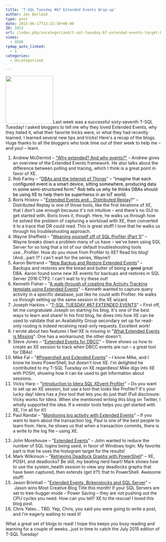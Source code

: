```yaml
---
title: 'T-SQL Tuesday #67 Extended Events Wrap-up'
author: Jes Borland
type: post
date: 2015-06-17T13:33:38+00:00
ID: 3413
url: /index.php/uncategorized/t-sql-tuesday-67-extended-events-target-blog/
views:
  - 4566
rp4wp_auto_linked:
  - 1
categories:
  - Uncategorized

---
```

<img class="alignright" src="/wp-content/uploads/blogs/DataMgmt/olap_1.gif" alt="" width="154" height="154" />Last week was a successful sixty-seventh T-SQL Tuesday! I asked bloggers to tell me why they loved Extended Events, why they hated it, what their favorite tricks were, or what they had recently learned. I learned several new tips and tricks! Here's a recap of the blogs. Huge thanks to all the bloggers who took time out of their week to help me – and you! – learn.

<ol type="1">
  <li value="1">
    Andrew McDermid – <a href="http://andrewmcdermid.net/tsql-tuesday-67-why-extended-and-why-events/" target="_blank">"Why extended? And why events?"</a> – Andrew gives an overview of the Extended Events framework. He also talks about the difference between polling and tracing, which I think is a great point in favor of XE.
  </li>
  <li>
    Rob Farley – "<a href="http://sqlblog.com/blogs/rob_farley/archive/2015/06/09/dbas-and-the-internet-of-things.aspx" target="_blank">DBAs and the Internet of Things</a>" – "<span style="color: #000000">Imagine that each configured event is a smart device, sitting somewhere, producing data in some semi-structured form." Rob tells us why he thinks DBAs should be using XE to help them be superheros in an IoT world. </span>
  </li>
  <li>
    Boris Hristov – "<a href="http://borishristov.com/blog/t-sql-tuesday-67-extended-events-and-distributed-replay/" target="_blank">Extended Events and... Distributed Replay</a>?" – Distributed Replay is one of those tools, like the first iterations of XE, that I don't use enough because it's not intuitive – and there's no GUI to get started with. Boris loves it, though. Here, he walks us through how he solved the problem of capturing a workload with XE, then converted it to a trace that DR could read. This is great stuff! I love that he walks us through his troubleshooting approach.
  </li>
  <li>
    Wayne Sheffield – "<a href="http://www.sqlsolutionsgroup.com/wean-off-sql-profiler-part-1/" target="_blank">Weaning yourself off of SQL Profiler (Part 1)</a>" – Wayne breaks down a problem many of us have – we've been using SQL Server for so long that a lot of our default troubleshooting tools use...Profiler. How do you move from Profiler to XE? Read his blog! (And...part 1? I can't wait for the series, Wayne!)
  </li>
  <li>
    Aaron Bertrand – "<a href="http://sqlperformance.com/2015/06/extended-events/t-sql-tuesday-67-backup-restore" target="_blank">New Backup and Restore Extended Events</a>" – Backups and restores are the bread and butter of being a <del>good</del> great DBA. Aaron found some new XE events for backups and restores in SQL Server 2016 CTP2. I can't wait to try these out!
  </li>
  <li>
    Kenneth Fisher – "<a href="//sqlstudies.com/2015/06/09/a-walk-through-of-creating-the-activity-tracking-template-using-extended-events/" target="_blank">A walk-through of creating the Activity Tracking template using Extended Events</a>" – Kenneth wanted to capture query activity in a specific database, just like he could with Profiler. He walks us through setting up the same session in the XE wizard.
  </li>
  <li>
    Joseph Harkins – "<a href="http://www.synchrotronics.net/blog/t-sql-tuesday-67-extended-events/" target="_blank">T-SQL TUESDAY #67 EXTENDED EVENTS</a>" – First off, let me congratulate Joseph on starting his blog. It's one of the best ways to learn and share! In his first blog, he dives into how XE can be used to validate that an Availability Group secondary set up for read-only routing is indeed receiving read-only requests. Excellent work!
  </li>
  <li>
    I wrote about two features I feel XE is missing in "<a href="/index.php/datamgmt/dbprogramming/t-sql-tuesday-67-what-extended-events-is-missing/" target="_blank">What Extended Events is Missing</a>". One has a workaround; the other doesn't.
  </li>
  <li>
    Steve Jones – "<a href="https://voiceofthedba.wordpress.com/2015/06/09/t-sql-tuesday-67-extended-events-for-dbcc/" target="_blank">Extended Events for DBCC</a>" – Steve shows us how to create an XE session to track when DBCC events are run – a great tool for DBAs!
  </li>
  <li>
    Mike Fal – "<a href="http://www.mikefal.net/2015/06/09/tsql2sday-powershell-and-extended-events/" target="_blank">#Powershell and Extended Events</a>" – I know Mike, and I know he loves PowerShell, but doesn't love XE. I'm delighted he contributed to my T-SQL Tuesday on XE regardless! Mike digs into XE with POSH, showing how it can be used to get information about sessions.
  </li>
  <li>
    Vicky Harp – "<a href="http://community.idera.com/blog/idera/t-sql-tuesday-67-introduction-to-idera-sql-xevent-profiler/" target="_blank">Introduction to Idera SQL XEvent Profiler</a>" – Do you want to set up an XE session, but use a tool that looks like Profiler? It's your lucky day! Idera has a <em>free</em> tool that lets you do just that! (Full disclosure: Vicky works for Idera. When she mentioned writing this blog on Twitter, I wholly supported the idea. If a vendor tools helps you get started with XE, I'm all for it!)
  </li>
  <li>
    Paul Randal – "<a href="http://www.sqlskills.com/blogs/paul/t-sql-tuesday-67-monitoring-log-activity-with-extended-events/" target="_blank">Monitoring log activity with Extended Events</a>" – If you want to learn about the transaction log, Paul is one of the best people to learn from. Here, he shows us that when a transaction commits, there is a write to the log file – using XE.
  </li>
</ol>

<ol type="1">
  <li value="13">
    John Morehouse – "<a href="http://sqlrus.com/2015/06/t-sql-tuesday-67-extended-events/" target="_blank">Extended Events</a>" – John wanted to reduce the number of SQL logins being used, in favor of Windows login. My favorite part is that he uses the histogram target for the results!
  </li>
  <li>
    Mark Wilkinson – "<a href="http://m82labs.com/deadlock-graph-posh/" target="_blank">Retrieving Deadlock Graphs with PowerShell</a>" – XE, POSH, and deadlocks? Be still, my beating nerd heart! Mark shows how to use the system_health session to view any deadlocks graphs that have been captured, then extends (get it?!) that to PowerShell. Awesome stuff!
  </li>
  <li>
    Jason Brimhall – "<a href="http://bit.ly/XETreehugger" target="_blank">Extended Events, Birkenstocks and SQL Server</a>" –  Jason wins Most Creative Blog Title this month! If your SQL Servers are set to tree-hugger mode – Power Saving – they are not pushing out the CPU cycles you need. How can you tell? XE to the rescue! I loved this blog post.
  </li>
  <li>
    Chris Yates... TBD. Yep, Chris, you said you were going to write a post, and I'm eagerly waiting to read it!
  </li>
</ol>

What a great set of blogs to read! I hope this keeps you busy reading and learning for a couple of weeks...just in time to catch the July 2015 edition of T-SQL Tuesday!